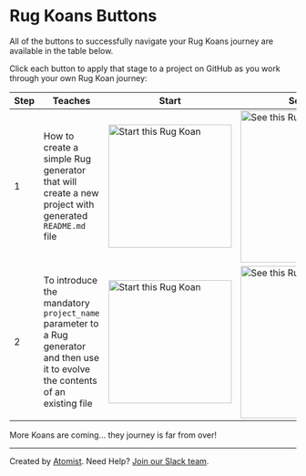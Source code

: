 # Rug Koans Buttons

All of the buttons to successfully navigate your Rug Koans journey are available in the table below.

Click each button to apply that stage to a project on GitHub as you work through your own Rug Koan journey:

Step | Teaches | Start | See Solution | Apply Solution
-----|-------- | ------|--------------- | ----------------------
 1 | How to create a simple Rug generator that will create a new project with generated `README.md` file | [<img src="http://images.atomist.com/button/start-koan.png" width="216" alt="Start this Rug Koan"/>](https://api.atomist.com/v1/projects/editors/a219b2a6-3d1f-4445-858f-af9059a8f935) | [<img src="http://images.atomist.com/button/see-koan-solution.png" width="267" alt="See this Rug Koan Solution"/>](https://api.atomist.com/v1/projects/editors/73f2146b-9851-4115-862d-ffc9a9257d5e) | [<img src="http://images.atomist.com/button/apply-koan-solution.png" width="267" alt="Apply this Rug Koan Solution"/>](https://api.atomist.com/v1/projects/editors/e2aa28cc-d2e5-4a9a-9273-4680bd15438a)
 2 | To introduce the mandatory `project_name` parameter to a Rug generator and then use it to evolve the contents of an existing file | [<img src="http://images.atomist.com/button/start-koan.png" width="216" alt="Start this Rug Koan"/>](https://api.atomist.com/v1/projects/editors/9277d901-f391-498b-8b7d-b17074cf8273) | [<img src="http://images.atomist.com/button/see-koan-solution.png" width="267" alt="See this Rug Koan Solution"/>](https://api.atomist.com/v1/projects/editors/db7ccb7d-3661-4461-bd81-1ab56a2e4d74) | [<img src="http://images.atomist.com/button/apply-koan-solution.png" width="267" alt="Apply this Rug Koan Solution"/>](https://api.atomist.com/v1/projects/editors/9728c98d-bc85-4cf6-9412-69b1d61b23ba)

More Koans are coming... they journey is far from over!

 ---
 Created by [Atomist][atomist].
 Need Help?  [Join our Slack team][slack].

 [atomist]: https://www.atomist.com/
 [slack]: https://join.atomist.com/

